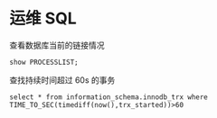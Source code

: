 # 运维 SQL

查看数据库当前的链接情况

`show PROCESSLIST;`

查找持续时间超过 60s 的事务

`select * from information_schema.innodb_trx where TIME_TO_SEC(timediff(now(),trx_started))>60`

